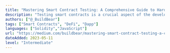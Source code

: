```yaml
---
title: "Mastering Smart Contract Testing: A Comprehensive Guide to Hardhat"
description: "Testing smart contracts is a crucial aspect of the development process to ensure that the contracts function correctly and are error-free. Hardhat is a development environment for Ethereum applications that offers various tools and libraries to facilitate smart contract testing"
authors: ["@_BuildBear"]
tags: ["Smart Contracts", "DeFi", "Dapp"]
languages: ["Solidity","JavaScript"]
url: "https://medium.com/buildbear/mastering-smart-contract-testing-a-comprehensive-guide-to-hardhat-5806005c2352"
dateAdded: 2023-05-11
level: "Intermediate"
---
```

